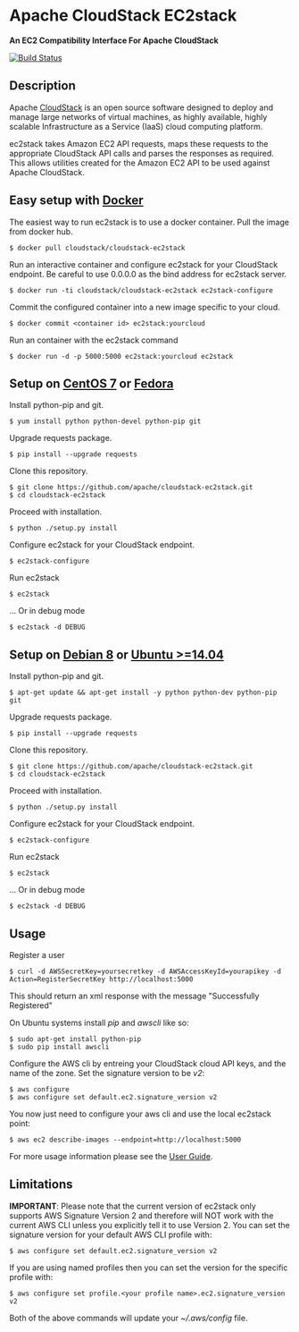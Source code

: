 <!---
# Licensed to the Apache Software Foundation (ASF) under one
# or more contributor license agreements.  See the NOTICE file
# distributed with this work for additional information
# regarding copyright ownership.  The ASF licenses this file
# to you under the Apache License, Version 2.0 (the
# "License"); you may not use this file except in compliance
# with the License.  You may obtain a copy of the License at
# 
#   http://www.apache.org/licenses/LICENSE-2.0
# 
# Unless required by applicable law or agreed to in writing,
# software distributed under the License is distributed on an
# "AS IS" BASIS, WITHOUT WARRANTIES OR CONDITIONS OF ANY
# KIND, either express or implied.  See the License for the
# specific language governing permissions and limitations
# under the License.
--->
Apache CloudStack EC2stack
==========================

**An EC2 Compatibility Interface For Apache CloudStack**

[![Build Status](https://travis-ci.org/apache/cloudstack-ec2stack.svg?branch=master)](https://travis-ci.org/apache/cloudstack-ec2stack)

Description
-----------

Apache [CloudStack](http://cloudstack.apache.org) is an open source software designed to deploy and manage large networks of virtual machines, as highly available, highly scalable Infrastructure as a Service (IaaS) cloud computing platform.

ec2stack takes Amazon EC2 API requests, maps these requests to the appropriate CloudStack API calls and parses the responses as required. This allows utilities created for the Amazon EC2 API to be used against Apache CloudStack.

Easy setup with [Docker](http://docker.com)
-------------------------------------------

The easiest way to run ec2stack is to use a docker container. Pull the image from docker hub.

    $ docker pull cloudstack/cloudstack-ec2stack

Run an interactive container and configure ec2stack for your CloudStack endpoint.
Be careful to use 0.0.0.0 as the bind address for ec2stack server.

    $ docker run -ti cloudstack/cloudstack-ec2stack ec2stack-configure

Commit the configured container into a new image specific to your cloud.

    $ docker commit <container id> ec2stack:yourcloud

Run an container with the ec2stack command

    $ docker run -d -p 5000:5000 ec2stack:yourcloud ec2stack
    
Setup on [CentOS 7](https://www.centos.org/) or [Fedora](https://getfedora.org/)
-------------------------------------------

Install python-pip and git.

    $ yum install python python-devel python-pip git
    
Upgrade requests package.

    $ pip install --upgrade requests
    
Clone this repository.

    $ git clone https://github.com/apache/cloudstack-ec2stack.git
    $ cd cloudstack-ec2stack

Proceed with installation.

    $ python ./setup.py install

Configure ec2stack for your CloudStack endpoint.

    $ ec2stack-configure

Run ec2stack

    $ ec2stack

... Or in debug mode

    $ ec2stack -d DEBUG
    
Setup on [Debian 8](https://www.debian.org/) or [Ubuntu >=14.04](https://www.ubuntu.com/)
-------------------------------------------

Install python-pip and git.

    $ apt-get update && apt-get install -y python python-dev python-pip git
    
Upgrade requests package.

    $ pip install --upgrade requests
    
Clone this repository.

    $ git clone https://github.com/apache/cloudstack-ec2stack.git
    $ cd cloudstack-ec2stack

Proceed with installation.

    $ python ./setup.py install

Configure ec2stack for your CloudStack endpoint.

    $ ec2stack-configure

Run ec2stack

    $ ec2stack

... Or in debug mode

    $ ec2stack -d DEBUG
    
Usage
-------------------------------------------

Register a user

    $ curl -d AWSSecretKey=yoursecretkey -d AWSAccessKeyId=yourapikey -d Action=RegisterSecretKey http://localhost:5000

This should return an xml response with the message "Successfully Registered"

On Ubuntu systems install _pip_ and _awscli_ like so:

    $ sudo apt-get install python-pip
    $ sudo pip install awscli

Configure the AWS cli by entreing your CloudStack cloud API keys, and the name of the zone. Set the signature version to be _v2_:

    $ aws configure
    $ aws configure set default.ec2.signature_version v2

You now just need to configure your aws cli and use the local ec2stack point:

    $ aws ec2 describe-images --endpoint=http://localhost:5000
    
For more usage information please see the [User Guide](https://github.com/apache/cloudstack-ec2stack/blob/master/USER.md).

Limitations
-----

**IMPORTANT**: Please note that the current version of ec2stack only supports AWS Signature Version 2 and therefore will NOT work with the current AWS CLI unless you explicitly tell it to use Version 2.  You can set the signature version for your default AWS CLI profile with:

    $ aws configure set default.ec2.signature_version v2

If you are using named profiles then you can set the version for the specific profile with:

    $ aws configure set profile.<your profile name>.ec2.signature_version v2

Both of the above commands will update your *~/.aws/config* file.
